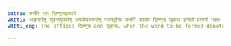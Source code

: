 ```yaml
---
sutra: कर्त्तरि भुवः खिष्णुच्खुकञौ
vRtti: आढ्यादिषु सुबन्तेषूपपदेषु च्व्यर्थेष्वच्व्यन्तेषु भवतेर्द्धातोः कर्त्तरि कारके खिष्णुच् खुकञ् इत्येतौ प्रत्ययौ भवतः ॥
vRtti_eng: The affixes खिष्णुच् and खुकञ्, when the word to be formed denotes an agent, come after the verb भू 'to become', when it is in composition with words आढ्य &c., provided that these have the sense of the words formed by the affix च्वि though not ending in च्वि.

---
```


